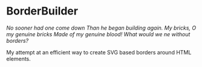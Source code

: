 # BorderBuilder
*No sooner had one come down*
*Than he began building again.*
*My bricks, O my genuine bricks*
*Made of my genuine blood!*
*What would we ne without borders?*

My attempt at an efficient way to create SVG based borders around HTML elements.
